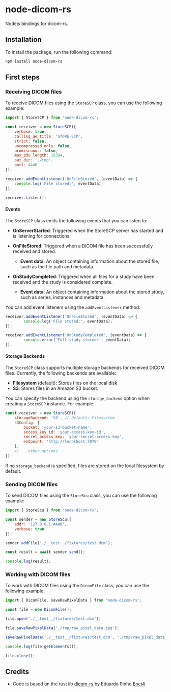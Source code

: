 # node-dicom-rs

Nodejs bindings for dicom-rs.

## Installation

To install the package, run the following command:

```sh
npm install node-dicom-rs
```

## First steps

### Receiving DICOM files

To receive DICOM files using the `StoreSCP` class, you can use the following example:

```javascript
import { StoreSCP } from 'node-dicom-rs';

const receiver = new StoreSCP({
    verbose: true,
    calling_ae_title: 'STORE-SCP',
    strict: false,
    uncompressed_only: false,
    promiscuous: false,
    max_pdu_length: 16384,
    out_dir: './tmp',
    port: 4446
});

receiver.addEventListener('OnFileStored', (eventData) => {
    console.log('File stored:', eventData);
});

receiver.listen();
```

#### Events

The `StoreSCP` class emits the following events that you can listen to:

- **OnServerStarted**: Triggered when the StoreSCP server has started and is listening for connections.

- **OnFileStored**: Triggered when a DICOM file has been successfully received and stored.
    - **Event data**: An object containing information about the stored file, such as the file path and metadata.

- **OnStudyCompleted**: Triggered when all files for a study have been received and the study is considered complete.
    - **Event data**: An object containing information about the stored study, such as series, instances and metadata.

You can add event listeners using the `addEventListener` method:

```javascript
receiver.addEventListener('OnFileStored', (eventData) => {
        console.log('File stored:', eventData);
});

receiver.addEventListener('OnStudyCompleted', (eventData) => {
        console.error('Full study stored:', eventData);
});
```



#### Storage Backends
The `StoreSCP` class supports multiple storage backends for received DICOM files. Currently, the following backends are available:

- **Filesystem** (default): Stores files on the local disk.
- **S3**: Stores files in an Amazon S3 bucket.

You can specify the backend using the `storage_backend` option when creating a `StoreSCP` instance. For example:

```javascript
const receiver = new StoreSCP({
    storageBackend: 'S3', // default: Filesystem
    s3Config: {
        bucket: 'your-s3-bucket-name',
        access_key_id: 'your-access-key-id',
        secret_access_key: 'your-secret-access-key',
        endpoint: 'http://localhost:7070'
    },
    // ...other options
});
```

If no `storage_backend` is specified, files are stored on the local filesystem by default.

### Sending DICOM files

To send DICOM files using the `StoreScu` class, you can use the following example:

```javascript
import { StoreScu } from 'node-dicom-rs';

const sender = new StoreScu({
    addr: '127.0.0.1:4446',
    verbose: true
});

sender.addFile('./__test__/fixtures/test.dcm');

const result = await sender.send();

console.log(result);
```

### Working with DICOM files

To work with DICOM files using the `DicomFile` class, you can use the following example:

```javascript
import { DicomFile, saveRawPixelData } from 'node-dicom-rs';

const file = new DicomFile();

file.open('./__test__/fixtures/test.dcm');

file.saveRawPixelData('./tmp/raw_pixel_data.jpg');

saveRawPixelData('./__test__/fixtures/test.dcm', './tmp/raw_pixel_data_2.jpg');

console.log(file.getElements());

file.close();
```


## Credits
- Code is based on the rust lib [dicom-rs](https://github.com/Enet4/dicom-rs) by Eduardo Pinho [Enet4](https://github.com/Enet4)